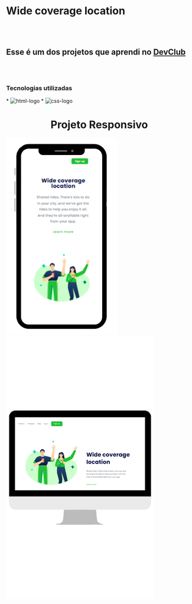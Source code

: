 <h1>Wide coverage location</h1>
<br>
<br>
<h2>Esse é um dos projetos que aprendi no <a href="https://rodolfomori.com.br/devclub">DevClub</a></h2>
<br>
<br>
<h3>Tecnologias utilizadas</h3>
* <img src="https://img.shields.io/badge/HTML5-E34F26?style=for-the-badge&logo=html5&logoColor=white" alt="html-logo">
* <img src="https://img.shields.io/badge/CSS3-1572B6?style=for-the-badge&logo=css3&logoColor=white" alt="css-logo">
<br>
<h1 align="center">Projeto Responsivo</h1>
<div style="display: inline;" align="center">
<img src="https://github.com/Fabiana-Jorge/Wide-coverage-location/blob/master/celphone%20projeto%20wide.png?raw=true" alt="project image" width="300px">
<img src="https://github.com/Fabiana-Jorge/Wide-coverage-location/blob/master/not%20projeto%20wide.png?raw=true" alt="project image" width="400px">
</div>
